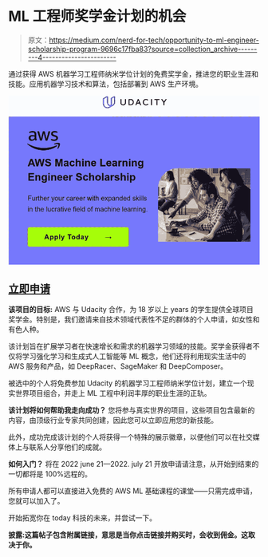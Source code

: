# ML 工程师奖学金计划的机会

> 原文：<https://medium.com/nerd-for-tech/opportunity-to-ml-engineer-scholarship-program-9696c17fba83?source=collection_archive---------4----------------------->

通过获得 AWS 机器学习工程师纳米学位计划的免费奖学金，推进您的职业生涯和技能。应用机器学习技术和算法，包括部署到 AWS 生产环境。

![](img/16ebbbe0b42efb182f04b5b0aa4d91cb.png)

## [立即申请](https://imp.i115008.net/YgG6XR)

**该项目的目标:**
AWS 与 Udacity 合作，为 18 岁以上 ye‍ars 的学生提供全球项目奖学金。特别是，我们邀请来自技术领域代表性不足的群体的个人申请，如女性和有色人种。

该计划旨在扩展学习者在快速增长和需求的机器学习领域的技能。奖学金获得者不仅将学习强化学习和生成式人工智能等 ML 概念，他们还将利用现实生活中的 AWS 服务和产品，如 DeepRacer、SageMaker 和 DeepComposer。

被选中的个人将免费参加 Udacity 的机器学习工程师纳米学位计划，建立一个现实世界项目组合，并走上 ML 工程中利润丰厚的职业生涯的正轨。

**该计划将如何帮助我走向成功？**
您将参与真实世界的项目，这些项目包含最新的内容，由顶级行业专家共同创建，因此您可以立即应用您的新技能。

此外，成功完成该计划的个人将获得一个特殊的展示徽章，以便他们可以在社交媒体上与联系人分享他们的成就。

**如何入门？**
将在 20‍22 ju‍ne 2‍1—20‍22\. ju‍ly 2‍1 开放申请请注意，从开始到结束的一切都将是 100%远程的。

所有申请人都可以直接进入免费的 AWS ML 基础课程的课堂——只需完成申请，您就可以加入了。

开始拓宽你在 to‍day 科技的未来，并尝试一下。

**披露:这篇帖子包含附属链接，意思是当你点击链接并购买时，会收到佣金。这取决于你。**